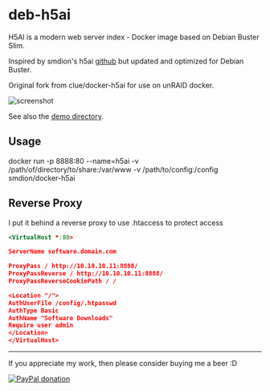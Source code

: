 # deb-h5ai

H5AI is a modern web server index - Docker image based on Debian Buster Slim.

Inspired by smdion's h5ai [github](https://github.com/smdion/docker-containers/tree/master/h5ai) but updated and optimized for Debian Buster.

Original fork from clue/docker-h5ai for use on unRAID docker. 

![screenshot](https://cloud.githubusercontent.com/assets/776829/3098666/440f3ca6-e5ef-11e3-8979-36d2ac1a36a0.png)

See also the [demo directory](http://larsjung.de/h5ai/sample).

## Usage

docker run -p 8888:80 --name=h5ai -v /path/of/directory/to/share:/var/www -v /path/to/config:/config smdion/docker-h5ai

## Reverse Proxy

I put it behind a reverse proxy to use .htaccess to protect access

```xml
<VirtualHost *:80>

ServerName software.domain.com

ProxyPass / http://10.10.10.11:8888/
ProxyPassReverse / http://10.10.10.11:8888/
ProxyPassReverseCookiePath / /

<Location "/">
AuthUserFile /config/.htpasswd
AuthType Basic
AuthName "Software Downloads"
Require user admin
</Location>
</VirtualHost>
```

___

If you appreciate my work, then please consider buying me a beer :D

[![PayPal donation](https://www.paypal.com/en_US/i/btn/btn_donate_SM.gif)](https://www.paypal.com/donate?hosted_button_id=KKQ4LNMEDVUPN)
